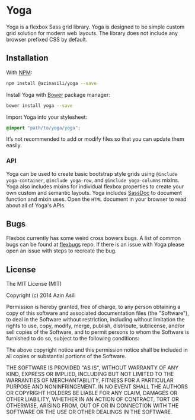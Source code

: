 # Yoga
Yoga is a flexbox Sass grid library. Yoga is designed to be simple custom grid
solution for modern web layouts. The library does not include any browser
prefixed CSS by default.

## Installation
With [NPM](https://www.npmjs.com/package/@azinasili/yoga):

```bash
npm install @azinasili/yoga --save
```

Install Yoga with [Bower](http://bower.io) package manager:

```bash
bower install yoga --save
```

Import Yoga into your stylesheet:

```scss
@import "path/to/yoga/yoga";
```

It’s not recommended to add or modify files so that you can update them easily.

### API
Yoga can be used to create basic bootstrap style grids using `@include yoga-container`,
`@include yoga-row`, and `@include yoga-columns` mixins. Yoga also includes mixins
for individual flexbox properties to create your own custom and semantic layouts.
Yoga includes [SassDoc](https://github.com/SassDoc/sassdoc) to document function
and mixin uses. Open the `HTML` document in your browser to read about all of
Yoga's APIs.

## Bugs
Flexbox currently has some weird cross bowers bugs. A list of common bugs can be
found at [flexbugs](https://github.com/philipwalton/flexbugs) repo. If there is an
issue with Yoga please open an issue with steps to recreate the bug.

## License
The MIT License (MIT)

Copyright (c) 2014 Azin Asili

Permission is hereby granted, free of charge, to any person obtaining a copy of
this software and associated documentation files (the "Software"), to deal in
the Software without restriction, including without limitation the rights to
use, copy, modify, merge, publish, distribute, sublicense, and/or sell copies of
the Software, and to permit persons to whom the Software is furnished to do so,
subject to the following conditions:

The above copyright notice and this permission notice shall be included in all
copies or substantial portions of the Software.

THE SOFTWARE IS PROVIDED "AS IS", WITHOUT WARRANTY OF ANY KIND, EXPRESS OR
IMPLIED, INCLUDING BUT NOT LIMITED TO THE WARRANTIES OF MERCHANTABILITY, FITNESS
FOR A PARTICULAR PURPOSE AND NONINFRINGEMENT. IN NO EVENT SHALL THE AUTHORS OR
COPYRIGHT HOLDERS BE LIABLE FOR ANY CLAIM, DAMAGES OR OTHER LIABILITY, WHETHER
IN AN ACTION OF CONTRACT, TORT OR OTHERWISE, ARISING FROM, OUT OF OR IN
CONNECTION WITH THE SOFTWARE OR THE USE OR OTHER DEALINGS IN THE SOFTWARE.
